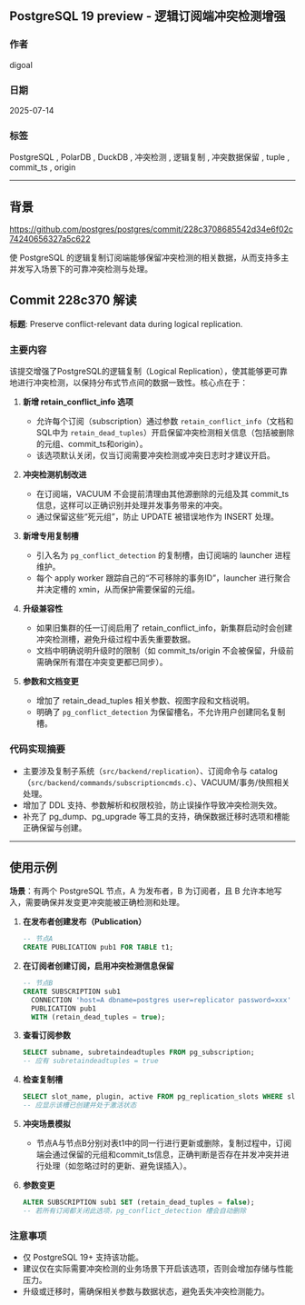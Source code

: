 ## PostgreSQL 19 preview - 逻辑订阅端冲突检测增强       
                                    
### 作者                                    
digoal                                    
                                    
### 日期                                    
2025-07-14                                    
                                    
### 标签                                    
PostgreSQL , PolarDB , DuckDB , 冲突检测 , 逻辑复制 , 冲突数据保留 , tuple , commit_ts , origin     
                                    
----                                    
                                    
## 背景   
https://github.com/postgres/postgres/commit/228c3708685542d34e6f02c74240656327a5c622  
  
使 PostgreSQL 的逻辑复制订阅端能够保留冲突检测的相关数据，从而支持多主并发写入场景下的可靠冲突检测与处理。  
  
## Commit 228c370 解读  
  
**标题**: Preserve conflict-relevant data during logical replication.  
  
### 主要内容  
  
该提交增强了PostgreSQL的逻辑复制（Logical Replication），使其能够更可靠地进行冲突检测，以保持分布式节点间的数据一致性。核心点在于：  
  
1. **新增 retain_conflict_info 选项**    
   - 允许每个订阅（subscription）通过参数 `retain_conflict_info`（文档和SQL中为 `retain_dead_tuples`）开启保留冲突检测相关信息（包括被删除的元组、commit_ts和origin）。  
   - 该选项默认关闭，仅当订阅需要冲突检测或冲突日志时才建议开启。  
  
2. **冲突检测机制改进**    
   - 在订阅端，VACUUM 不会提前清理由其他源删除的元组及其 commit_ts 信息，这样可以正确识别并处理并发事务带来的冲突。  
   - 通过保留这些“死元组”，防止 UPDATE 被错误地作为 INSERT 处理。  
  
3. **新增专用复制槽**    
   - 引入名为 `pg_conflict_detection` 的复制槽，由订阅端的 launcher 进程维护。  
   - 每个 apply worker 跟踪自己的“不可移除的事务ID”，launcher 进行聚合并决定槽的 xmin，从而保护需要保留的元组。  
  
4. **升级兼容性**    
   - 如果旧集群的任一订阅启用了 retain_conflict_info，新集群启动时会创建冲突检测槽，避免升级过程中丢失重要数据。  
   - 文档中明确说明升级时的限制（如 commit_ts/origin 不会被保留，升级前需确保所有潜在冲突变更都已同步）。  
  
5. **参数和文档变更**    
   - 增加了 retain_dead_tuples 相关参数、视图字段和文档说明。  
   - 明确了 `pg_conflict_detection` 为保留槽名，不允许用户创建同名复制槽。  
  
### 代码实现摘要  
  
- 主要涉及复制子系统（`src/backend/replication`）、订阅命令与 catalog（`src/backend/commands/subscriptioncmds.c`）、VACUUM/事务/快照相关处理。  
- 增加了 DDL 支持、参数解析和权限校验，防止误操作导致冲突检测失效。  
- 补充了 pg_dump、pg_upgrade 等工具的支持，确保数据迁移时选项和槽能正确保留与创建。  
  
---  
  
## 使用示例  
  
**场景**：有两个 PostgreSQL 节点，A 为发布者，B 为订阅者，且 B 允许本地写入，需要确保并发变更冲突能被正确检测和处理。  
  
1. **在发布者创建发布（Publication）**  
   ```sql  
   -- 节点A  
   CREATE PUBLICATION pub1 FOR TABLE t1;  
   ```  
  
2. **在订阅者创建订阅，启用冲突检测信息保留**  
   ```sql  
   -- 节点B  
   CREATE SUBSCRIPTION sub1  
     CONNECTION 'host=A dbname=postgres user=replicator password=xxx'  
     PUBLICATION pub1  
     WITH (retain_dead_tuples = true);  
   ```  
  
3. **查看订阅参数**  
   ```sql  
   SELECT subname, subretaindeadtuples FROM pg_subscription;  
   -- 应有 subretaindeadtuples = true  
   ```  
  
4. **检查复制槽**  
   ```sql  
   SELECT slot_name, plugin, active FROM pg_replication_slots WHERE slot_name = 'pg_conflict_detection';  
   -- 应显示该槽已创建并处于激活状态  
   ```  
  
5. **冲突场景模拟**  
   - 节点A与节点B分别对表t1中的同一行进行更新或删除，复制过程中，订阅端会通过保留的元组和commit_ts信息，正确判断是否存在并发冲突并进行处理（如忽略过时的更新、避免误插入）。  
  
6. **参数变更**  
   ```sql  
   ALTER SUBSCRIPTION sub1 SET (retain_dead_tuples = false);  
   -- 若所有订阅都关闭此选项，pg_conflict_detection 槽会自动删除  
   ```  
  
### 注意事项  
  
- 仅 PostgreSQL 19+ 支持该功能。  
- 建议仅在实际需要冲突检测的业务场景下开启该选项，否则会增加存储与性能压力。  
- 升级或迁移时，需确保相关参数与数据状态，避免丢失冲突检测能力。  
  
  
